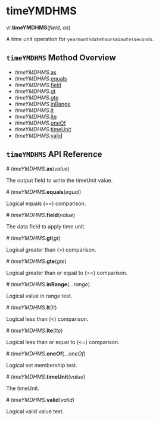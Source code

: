 # timeYMDHMS

vl.<b>timeYMDHMS</b>(<em>field, as</em>)

A time unit operation for <code>yearmonthdatehoursminutesseconds</code>.

## <code>timeYMDHMS</code> Method Overview

* <em>timeYMDHMS</em>.<a href="#as">as</a>
* <em>timeYMDHMS</em>.<a href="#equals">equals</a>
* <em>timeYMDHMS</em>.<a href="#field">field</a>
* <em>timeYMDHMS</em>.<a href="#gt">gt</a>
* <em>timeYMDHMS</em>.<a href="#gte">gte</a>
* <em>timeYMDHMS</em>.<a href="#inRange">inRange</a>
* <em>timeYMDHMS</em>.<a href="#lt">lt</a>
* <em>timeYMDHMS</em>.<a href="#lte">lte</a>
* <em>timeYMDHMS</em>.<a href="#oneOf">oneOf</a>
* <em>timeYMDHMS</em>.<a href="#timeUnit">timeUnit</a>
* <em>timeYMDHMS</em>.<a href="#valid">valid</a>

## <code>timeYMDHMS</code> API Reference

<a name="as">#</a>
<em>timeYMDHMS</em>.<b>as</b>(<em>value</em>)

The output field to write the timeUnit value.

<a name="equals">#</a>
<em>timeYMDHMS</em>.<b>equals</b>(<em>equal</em>)

Logical equals (==) comparison.

<a name="field">#</a>
<em>timeYMDHMS</em>.<b>field</b>(<em>value</em>)

The data field to apply time unit.

<a name="gt">#</a>
<em>timeYMDHMS</em>.<b>gt</b>(<em>gt</em>)

Logical greater than (>) comparison.

<a name="gte">#</a>
<em>timeYMDHMS</em>.<b>gte</b>(<em>gte</em>)

Logical greater than or equal to (>=) comparison.

<a name="inRange">#</a>
<em>timeYMDHMS</em>.<b>inRange</b>(<em>...range</em>)

Logical value in range test.

<a name="lt">#</a>
<em>timeYMDHMS</em>.<b>lt</b>(<em>lt</em>)

Logical less than (<) comparison.

<a name="lte">#</a>
<em>timeYMDHMS</em>.<b>lte</b>(<em>lte</em>)

Logical less than or equal to (<=) comparison.

<a name="oneOf">#</a>
<em>timeYMDHMS</em>.<b>oneOf</b>(<em>...oneOf</em>)

Logical set membership test.

<a name="timeUnit">#</a>
<em>timeYMDHMS</em>.<b>timeUnit</b>(<em>value</em>)

The timeUnit.

<a name="valid">#</a>
<em>timeYMDHMS</em>.<b>valid</b>(<em>valid</em>)

Logical valid value test.

